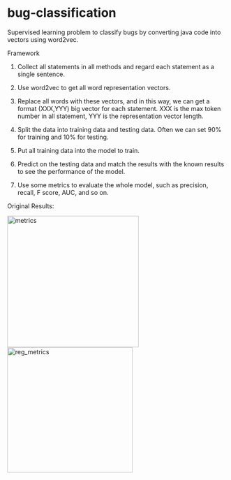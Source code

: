 # bug-classification

Supervised learning problem to classify bugs by converting java code into vectors using word2vec.

Framework

1) Collect all statements in all methods and regard each statement as a single sentence.

2) Use word2vec to get all word representation vectors. 

3) Replace all words with these vectors, and in this way, we can get a format (XXX,YYY) big vector for each statement. XXX is the max token number in all statement, YYY is the representation vector length.

4) Split the data into training data and testing data. Often we can set 90% for training and 10% for testing.

5) Put all training data into the model to train.

6) Predict on the testing data and match the results with the known results to see the performance of the model.

7) Use some metrics to evaluate the whole model, such as precision, recall, F score, AUC, and so on.

Original Results:


<img width="301" alt="metrics" src="https://user-images.githubusercontent.com/26397102/60028546-80eb0b80-966d-11e9-8852-d99a27ca38d5.png">

<img width="287" alt="reg_metrics" src="https://user-images.githubusercontent.com/26397102/60200406-0c9e9c80-9814-11e9-8260-e2d75aed4869.png">
